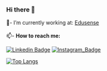  <!-- [![profile](https://cr-ss-service.azurewebsites.net/api/ScreenShot?widget=summary&username=Esqulo)]() -->

### Hi there 👋

💼- I’m currently working at: <!-- [![Calpen](https://www.calpen.com.br/wp-content/uploads/2021/06/LOGO-CALPEN.svg) --> [Edusense](https://www.edusense.com.br)<br/>
<br/>
📫- <b>How to reach me:</b> <br/>


[![Linkedin Badge](https://img.shields.io/badge/%20-LinkedIn-blue?style=for-the-badge&logo=linkedin)](https://www.linkedin.com/in/juancunha2000/)
[![Instagram_Badge](https://img.shields.io/badge/-Instagram-ddd?style=for-the-badge&logo=instagram)](https://www.instagram.com/juan_edc/)

<!--- 🌱 I’m currently learning ...
 👯 I’m looking to collaborate on ...
 🤔 I’m looking for help with ...
 💬 Ask me about ...
- 😄 Pronouns: ...
- ⚡ Fun fact: ...-->

<!-- [![Juan's github stats](https://github-readme-stats.vercel.app/api?username=Esqulo&show_icons=true&theme=radical)](https://github.com/anuraghazra/github-readme-stats) -->

<!-- [![stats](https://cr-skills-chart-widget.azurewebsites.net/api/api?username=Esqulo)]() -->
[![Top Langs](https://github-readme-stats.vercel.app/api/top-langs/?username=Esqulo&layout=compact&theme=tokyonight)](https://github.com/anuraghazra/github-readme-stats)

